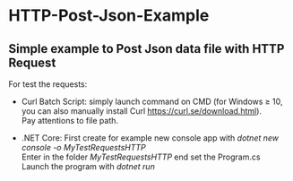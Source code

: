 # HTTP-Post-Json-Example
## Simple example to Post Json data file with HTTP Request

For test the requests:

- Curl Batch Script: simply launch command on CMD (for Windows ≥ 10, you can also manually install Curl https://curl.se/download.html).<br>
 Pay attentions to file path.
                     
- .NET Core: First create for example new console app with *dotnet new console -o MyTestRequestsHTTP*<br>
 Enter in the folder *MyTestRequestsHTTP* end set the Program.cs<br>
 Launch the program with *dotnet run*
